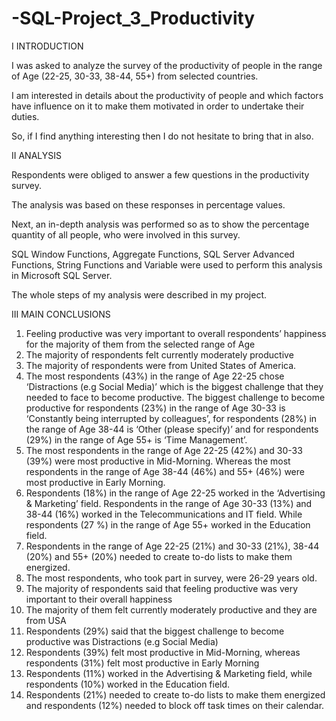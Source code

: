 # -SQL-Project_3_Productivity

I INTRODUCTION

I was asked to analyze the survey of the productivity of people in the range of Age (22-25, 30-33, 38-44, 55+) from selected countries. 

I am interested in details about the productivity of people and which factors have influence on it to make them motivated in order to undertake their duties.

So, if I find anything interesting then I do not hesitate to bring that in also. 

II	ANALYSIS

Respondents were obliged to answer a few questions in the productivity survey. 

The analysis was based on these responses in percentage values.

Next, an in-depth analysis was performed so as to show the percentage quantity of all people, who were involved in this survey.

SQL Window Functions, Aggregate Functions, SQL Server Advanced Functions, String Functions and Variable were used to perform this analysis in Microsoft SQL Server.

The whole steps of my analysis were described in my project.

III	MAIN CONCLUSIONS

1.	Feeling productive was very important to overall respondents’ happiness for the majority of them from the selected range of Age
2.	The majority of respondents felt currently moderately productive 
3.	The majority of respondents were from United States of America. 
4.	The most respondents (43%) in the range of Age 22-25 chose ‘Distractions (e.g Social Media)’ which is the biggest challenge that they needed to face to become productive. The biggest challenge to become productive for respondents (23%) in the range of Age 30-33 is ‘Constantly being interrupted by colleagues’, for respondents (28%) in the range of Age 38-44 is ‘Other (please specify)’ and for respondents (29%) in the range of Age 55+ is ‘Time Management’.
5.	The most respondents in the range of Age 22-25 (42%) and 30-33 (39%) were most productive in Mid-Morning. Whereas the most respondents in the range of Age 38-44 (46%) and 55+ (46%) were most productive in Early Morning.
6.	Respondents (18%) in the range of Age 22-25 worked in the ‘Advertising & Marketing’ field. Respondents in the range of Age 30-33 (13%) and 38-44 (16%) worked in the Telecommunications and IT field. While respondents (27 %) in the range of Age 55+ worked in the Education field.
7.	Respondents in the range of Age 22-25 (21%) and 30-33 (21%), 38-44 (20%) and 55+ (20%) needed to create to-do lists to make them energized.
8.	The most respondents, who took part in survey, were 26-29 years old.
9.	The majority of respondents said that feeling productive was very important to their overall happiness
10.	The majority of them felt currently moderately productive and they are from USA
11.	Respondents (29%) said that the biggest challenge to become productive was Distractions (e.g Social Media)
12.	Respondents (39%) felt most productive in Mid-Morning, whereas respondents (31%) felt most productive in Early Morning
13.	Respondents (11%) worked in the Advertising & Marketing field, while respondents (10%) worked in the Education field.
14.	Respondents (21%) needed to create to-do lists to make them energized and  respondents (12%) needed to block off task times on their calendar.
